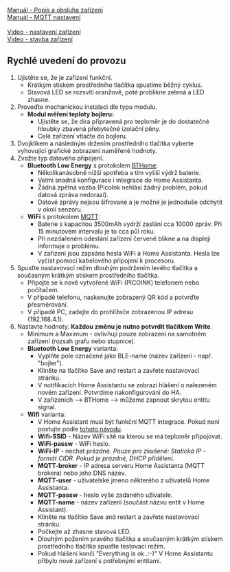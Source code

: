 [Manuál - Popis a obsluha zařízení](./PicoInk_control_manual_cs.pdf)\
[Manuál - MQTT nastavení](./PicoInk_MQTT_cs.pdf)\
[]()\
[Video - nastavení zařízení](https://fb.watch/vx8vt5eCgY/)\
[Video - stavba zařízení](https://www.youtube.com/watch?v=83LGPPGywaA)


## Rychlé uvedení do provozu

1. Ujistěte se, že je zařízení funkční. 
   * Krátkým stiskem prostředního tlačítka spustíme běžný cyklus.
   * Stavová LED se rozsvítí oranžově, poté problikne zelená a LED zhasne.
2. Proveďte mechanickou instalaci dle typu modulu.
    * **Modul měření teploty bojleru:**
      * Ujistěte se, že díra připravená pro teploměr je do dostatečné hloubky zbavená přebytečné izolační pěny.
      * Celé zařízení vtlačte do bojleru.
3. Dvojklikem a následným držením prostředního tlačítka vyberte vyhovující grafické zobrazení naměřené hodnoty.
4. Zvažte typ datového připojení. 
   * **Bluetooth Low Energy** s protokolem [BTHome](https://bthome.io):
     * Několikanásobně nižší spotřeba a tím vyšší výdrž baterie.
     * Velmi snadná konfigurace i integrace do Home Assistanta.
     * Žádná zpětná vazba (PicoInk nehlásí žádný problém, pokud datová zpráva nedorazí).
     * Datové zprávy nejsou šifrované a je možné je jednoduše odchytit v okolí senzoru.
   * **WiFi** s protokolem [MQTT](https://mqtt.org):
     * Baterie s kapacitou 3500mAh vydrží zaslání cca 10000 zpráv. Při 15 minutovém intervalu je to cca půl roku.
     * Při nezdařeném odeslání zařízení červeně blikne a na displeji informuje o problému.
     * V zařízení jsou zapsána hesla WiFi a Home Assistanta. Hesla lze vyčíst pomocí kabelového připojení k procesoru.
5. Spusťte nastavovací režim dlouhým podržením levého tlačítka a současným krátkým stiskem prostředního tlačítka.
   * Připojte se k nově vytvořené WiFi (PICOINK) telefonem nebo počítačem.
   * V případě telefonu, naskenujte zobrazený QR kód a potvrďte přesměrování.
   * V případě PC, zadejte do prohlížeče zobrazenou IP adresu (192.168.4.1).
6. Nastavte hodnoty. **Každou změnu je nutno potvrdit tlačítkem Write**.
   * Minimum a Maximum - ovlivňují pouze zobrazení na samotném zařízení (rozsah grafu nebo stupnice).
   * **Bluetooth Low Energy** varianta:
     * Vyplňte pole označené jako BLE-name (název zařízení - např. "bojler").
     * Kliněte na tlačítko Save and restart a zavřete nastavovací stránku.
     * V notifikacích Home Assistantu se zobrazí hlášení o nalezeném novém zařízení. Potvrdíme nakonfigurování do HA.
     * V zařízeních --> BTHome --> můžeme zapnout skrytou entitu signal.
   * **Wifi** varianta:
     * V Home Assistant musí být funkční MQTT integrace. Pokud není postujte podle [tohoto návodu](./PicoInk_MQTT_cs.pdf).
     * **Wifi-SSID** - Název WiFi sítě na kterou se má teploměr připojovat.
     * **WiFi-passw** - WiFi heslo.
     * **WiFi-IP** - nechat prázdné. *Pouze pro zkušené: Statická IP - formát CIDR. Pokud je prázdné, DHCP přidělení.*
     * **MQTT-broker** - IP adresa serveru Home Assistanta (MQTT brokera) nebo jeho DNS název.
     * **MQTT-user** - uživatelské jmeno některého z uživatelů Home Assistanta.
     * **MQTT-passw** - heslo výše zadaného uživatele.
     * **MQTT-name** - název zařízení (součást názvu entit v Home Assistant).
     * Kliněte na tlačítko Save and restart a zavřete nastavovací stránku.
     * Počkejte až zhasne stavová LED.
     * Dlouhým požením pravého tlačítka a současným krátkým stiskem prostředního tlačítka spusťte testovací režim.
     * Pokud hlášení končí "Everything is ok..:-)" V Home Assistantu přibylo nové zařízení s potřebnými entitami.
